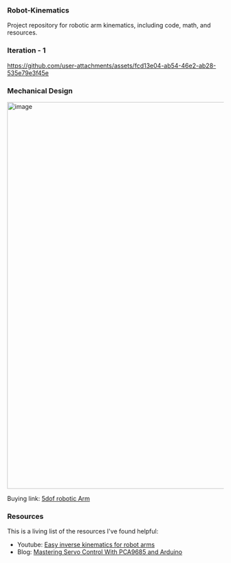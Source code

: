 ### Robot-Kinematics
Project repository for robotic arm kinematics, including code, math, and resources.

### Iteration - 1
https://github.com/user-attachments/assets/fcd13e04-ab54-46e2-ab28-535e79e3f45e

### Mechanical Design
<img width="1000" height="898" alt="image" src="https://github.com/user-attachments/assets/824b3c2f-c3af-4d8b-99b8-e68f9cd34507" />

Buying link: [5dof robotic Arm](https://www.amazon.in/Printed-Bots-Quality-Compatible-Bluetooth/dp/B08R2JLKYM)
 
### Resources
This is a living list of the resources I've found helpful:
* Youtube: [Easy inverse kinematics for robot arms](https://www.youtube.com/watch?v=Q-UeYEpwXXU)
* Blog: [Mastering Servo Control With PCA9685 and Arduino](https://www.instructables.com/Mastering-Servo-Control-With-PCA9685-and-Arduino/)
